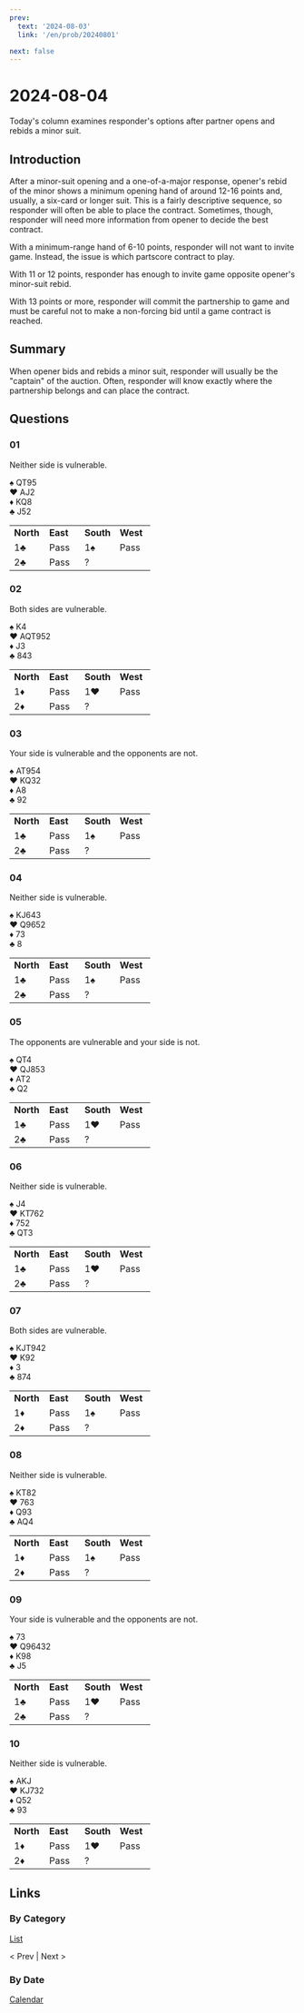 ```yaml
---
prev:
  text: '2024-08-03'
  link: '/en/prob/20240801'

next: false
---
```


# 2024-08-04

Today's column examines responder's options after partner opens and rebids a minor suit.

## Introduction

After a minor-suit opening and a one-of-a-major response, opener's rebid of the minor shows a minimum opening hand of around 12-16 points and, usually, a six-card or longer suit. This is a fairly descriptive sequence, so responder will often be able to place the contract. Sometimes, though, responder will need more information from opener to decide the best contract.

With a minimum-range hand of 6-10 points, responder will not want to invite game. Instead, the issue is which partscore contract to play.

With 11 or 12 points, responder has enough to invite game opposite
opener's minor-suit rebid.

With 13 points or more, responder will commit the partnership to game and must be careful not to make a non-forcing bid until a game contract is reached.

## Summary

When opener bids and rebids a minor suit, responder will usually be the "captain" of the auction. Often, responder will know exactly where the partnership belongs and can place the contract.

## Questions

### 01

Neither side is vulnerable.

♠️ QT95<br>♥️ AJ2<br>♦️ KQ8<br>♣️ J52

<div style="text-align: center;">
<table>
	<colgroup>
		<col style="width: 25%;">
		<col style="width: 25%;">
		<col style="width: 25%;">
		<col style="width: 25%;">
	</colgroup>
	<tr>
		<td><b>North</b></td>
		<td><b>East</b></td>
		<td><b>South</b></td>
		<td><b>West</b></td>
	</tr>
	<tr>
		<td>1♣️</td>
		<td>Pass</td>
		<td>1♠️</td>
		<td>Pass</td>
	</tr>
	<tr>
		<td>2♣️</td>
		<td>Pass</td>
		<td>?</td>
		<td></td>
	</tr>
</table>
</div>

### 02

Both sides are vulnerable.

♠️ K4<br>♥️ AQT952<br>♦️ J3<br>♣️ 843

<div style="text-align: center;">
<table>
	<colgroup>
		<col style="width: 25%;">
		<col style="width: 25%;">
		<col style="width: 25%;">
		<col style="width: 25%;">
	</colgroup>
	<tr>
		<td><b>North</b></td>
		<td><b>East</b></td>
		<td><b>South</b></td>
		<td><b>West</b></td>
	</tr>
	<tr>
		<td>1♦️</td>
		<td>Pass</td>
		<td>1♥️</td>
		<td>Pass</td>
	</tr>
	<tr>
		<td>2♦️</td>
		<td>Pass</td>
		<td>?</td>
		<td></td>
	</tr>
</table>
</div>

### 03

Your side is vulnerable and the opponents are not.

♠️ AT954<br>♥️ KQ32<br>♦️ A8<br>♣️ 92

<div style="text-align: center;">
<table>
	<colgroup>
		<col style="width: 25%;">
		<col style="width: 25%;">
		<col style="width: 25%;">
		<col style="width: 25%;">
	</colgroup>
	<tr>
		<td><b>North</b></td>
		<td><b>East</b></td>
		<td><b>South</b></td>
		<td><b>West</b></td>
	</tr>
	<tr>
		<td>1♣️</td>
		<td>Pass</td>
		<td>1♠️</td>
		<td>Pass</td>
	</tr>
	<tr>
		<td>2♣️</td>
		<td>Pass</td>
		<td>?</td>
		<td></td>
	</tr>
</table>
</div>

### 04

Neither side is vulnerable.

♠️ KJ643<br>♥️ Q9652<br>♦️ 73<br>♣️ 8

<div style="text-align: center;">
<table>
	<colgroup>
		<col style="width: 25%;">
		<col style="width: 25%;">
		<col style="width: 25%;">
		<col style="width: 25%;">
	</colgroup>
	<tr>
		<td><b>North</b></td>
		<td><b>East</b></td>
		<td><b>South</b></td>
		<td><b>West</b></td>
	</tr>
	<tr>
		<td>1♣️</td>
		<td>Pass</td>
		<td>1♠️</td>
		<td>Pass</td>
	</tr>
	<tr>
		<td>2♣️</td>
		<td>Pass</td>
		<td>?</td>
		<td></td>
	</tr>
</table>
</div>

### 05

The opponents are vulnerable and your side is not.

♠️ QT4<br>♥️ QJ853<br>♦️ AT2<br>♣️ Q2

<div style="text-align: center;">
<table>
	<colgroup>
		<col style="width: 25%;">
		<col style="width: 25%;">
		<col style="width: 25%;">
		<col style="width: 25%;">
	</colgroup>
	<tr>
		<td><b>North</b></td>
		<td><b>East</b></td>
		<td><b>South</b></td>
		<td><b>West</b></td>
	</tr>
	<tr>
		<td>1♣️</td>
		<td>Pass</td>
		<td>1♥️</td>
		<td>Pass</td>
	</tr>
	<tr>
		<td>2♣️</td>
		<td>Pass</td>
		<td>?</td>
		<td></td>
	</tr>
</table>
</div>

### 06

Neither side is vulnerable.

♠️ J4<br>♥️ KT762<br>♦️ 752<br>♣️ QT3

<div style="text-align: center;">
<table>
	<colgroup>
		<col style="width: 25%;">
		<col style="width: 25%;">
		<col style="width: 25%;">
		<col style="width: 25%;">
	</colgroup>
	<tr>
		<td><b>North</b></td>
		<td><b>East</b></td>
		<td><b>South</b></td>
		<td><b>West</b></td>
	</tr>
	<tr>
		<td>1♣️</td>
		<td>Pass</td>
		<td>1♥️</td>
		<td>Pass</td>
	</tr>
	<tr>
		<td>2♣️</td>
		<td>Pass</td>
		<td>?</td>
		<td></td>
	</tr>
</table>
</div>

### 07

Both sides are vulnerable.

♠️ KJT942<br>♥️ K92<br>♦️ 3<br>♣️ 874

<div style="text-align: center;">
<table>
	<colgroup>
		<col style="width: 25%;">
		<col style="width: 25%;">
		<col style="width: 25%;">
		<col style="width: 25%;">
	</colgroup>
	<tr>
		<td><b>North</b></td>
		<td><b>East</b></td>
		<td><b>South</b></td>
		<td><b>West</b></td>
	</tr>
	<tr>
		<td>1♦️</td>
		<td>Pass</td>
		<td>1♠️</td>
		<td>Pass</td>
	</tr>
	<tr>
		<td>2♦️</td>
		<td>Pass</td>
		<td>?</td>
		<td></td>
	</tr>
</table>
</div>

### 08

Neither side is vulnerable.

♠️ KT82<br>♥️ 763<br>♦️ Q93<br>♣️ AQ4

<div style="text-align: center;">
<table>
	<colgroup>
		<col style="width: 25%;">
		<col style="width: 25%;">
		<col style="width: 25%;">
		<col style="width: 25%;">
	</colgroup>
	<tr>
		<td><b>North</b></td>
		<td><b>East</b></td>
		<td><b>South</b></td>
		<td><b>West</b></td>
	</tr>
	<tr>
		<td>1♦️</td>
		<td>Pass</td>
		<td>1♠️</td>
		<td>Pass</td>
	</tr>
	<tr>
		<td>2♦️</td>
		<td>Pass</td>
		<td>?</td>
		<td></td>
	</tr>
</table>
</div>

### 09

Your side is vulnerable and the opponents are not.

♠️ 73<br>♥️ Q96432<br>♦️ K98<br>♣️ J5

<div style="text-align: center;">
<table>
	<colgroup>
		<col style="width: 25%;">
		<col style="width: 25%;">
		<col style="width: 25%;">
		<col style="width: 25%;">
	</colgroup>
	<tr>
		<td><b>North</b></td>
		<td><b>East</b></td>
		<td><b>South</b></td>
		<td><b>West</b></td>
	</tr>
	<tr>
		<td>1♣️</td>
		<td>Pass</td>
		<td>1♥️</td>
		<td>Pass</td>
	</tr>
	<tr>
		<td>2♣️</td>
		<td>Pass</td>
		<td>?</td>
		<td></td>
	</tr>
</table>
</div>

### 10

Neither side is vulnerable.

♠️ AKJ<br>♥️ KJ732<br>♦️ Q52<br>♣️ 93

<div style="text-align: center;">
<table>
	<colgroup>
		<col style="width: 25%;">
		<col style="width: 25%;">
		<col style="width: 25%;">
		<col style="width: 25%;">
	</colgroup>
	<tr>
		<td><b>North</b></td>
		<td><b>East</b></td>
		<td><b>South</b></td>
		<td><b>West</b></td>
	</tr>
	<tr>
		<td>1♦️</td>
		<td>Pass</td>
		<td>1♥️</td>
		<td>Pass</td>
	</tr>
	<tr>
		<td>2♦️</td>
		<td>Pass</td>
		<td>?</td>
		<td></td>
	</tr>
</table>
</div>

## Links

### By Category

[List](/en/category/bid/2024#august)

< Prev | Next >

### By Date

[Calendar](/en/date/2024#august)